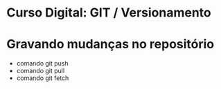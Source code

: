 # Curso Digital: GIT / Versionamento

# Gravando mudanças no repositório

* comando git push
* comando git pull
* comando git fetch
